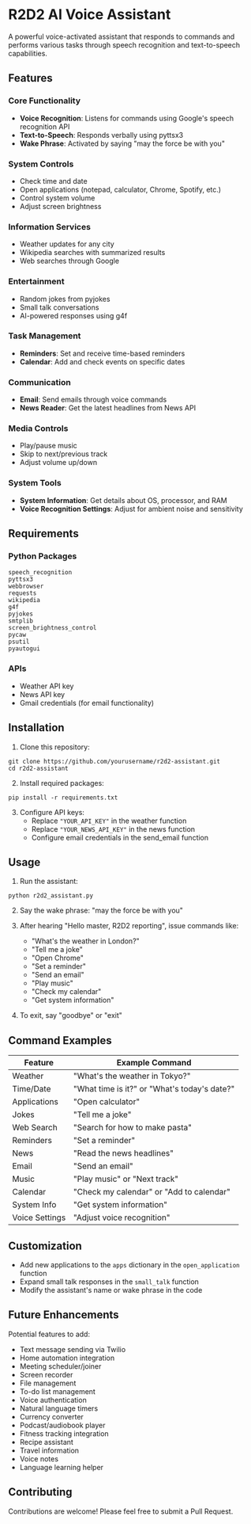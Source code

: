 # R2D2 AI Voice Assistant

A powerful voice-activated assistant that responds to commands and performs various tasks through speech recognition and text-to-speech capabilities.

## Features

### Core Functionality
- **Voice Recognition**: Listens for commands using Google's speech recognition API
- **Text-to-Speech**: Responds verbally using pyttsx3
- **Wake Phrase**: Activated by saying "may the force be with you"

### System Controls
- Check time and date
- Open applications (notepad, calculator, Chrome, Spotify, etc.)
- Control system volume
- Adjust screen brightness

### Information Services
- Weather updates for any city
- Wikipedia searches with summarized results
- Web searches through Google

### Entertainment
- Random jokes from pyjokes
- Small talk conversations
- AI-powered responses using g4f

### Task Management
- **Reminders**: Set and receive time-based reminders
- **Calendar**: Add and check events on specific dates

### Communication
- **Email**: Send emails through voice commands
- **News Reader**: Get the latest headlines from News API

### Media Controls
- Play/pause music
- Skip to next/previous track
- Adjust volume up/down

### System Tools
- **System Information**: Get details about OS, processor, and RAM
- **Voice Recognition Settings**: Adjust for ambient noise and sensitivity

## Requirements

### Python Packages
```
speech_recognition
pyttsx3
webbrowser
requests
wikipedia
g4f
pyjokes
smtplib
screen_brightness_control
pycaw
psutil
pyautogui
```

### APIs
- Weather API key
- News API key
- Gmail credentials (for email functionality)

## Installation

1. Clone this repository:
```
git clone https://github.com/yourusername/r2d2-assistant.git
cd r2d2-assistant
```

2. Install required packages:
```
pip install -r requirements.txt
```

3. Configure API keys:
   - Replace `"YOUR_API_KEY"` in the weather function
   - Replace `"YOUR_NEWS_API_KEY"` in the news function
   - Configure email credentials in the send_email function

## Usage

1. Run the assistant:
```
python r2d2_assistant.py
```

2. Say the wake phrase: "may the force be with you"

3. After hearing "Hello master, R2D2 reporting", issue commands like:
   - "What's the weather in London?"
   - "Tell me a joke"
   - "Open Chrome"
   - "Set a reminder"
   - "Send an email"
   - "Play music"
   - "Check my calendar"
   - "Get system information"

4. To exit, say "goodbye" or "exit"

## Command Examples

| Feature | Example Command |
|---------|----------------|
| Weather | "What's the weather in Tokyo?" |
| Time/Date | "What time is it?" or "What's today's date?" |
| Applications | "Open calculator" |
| Jokes | "Tell me a joke" |
| Web Search | "Search for how to make pasta" |
| Reminders | "Set a reminder" |
| News | "Read the news headlines" |
| Email | "Send an email" |
| Music | "Play music" or "Next track" |
| Calendar | "Check my calendar" or "Add to calendar" |
| System Info | "Get system information" |
| Voice Settings | "Adjust voice recognition" |

## Customization

- Add new applications to the `apps` dictionary in the `open_application` function
- Expand small talk responses in the `small_talk` function
- Modify the assistant's name or wake phrase in the code

## Future Enhancements

Potential features to add:
- Text message sending via Twilio
- Home automation integration
- Meeting scheduler/joiner
- Screen recorder
- File management
- To-do list management
- Voice authentication
- Natural language timers
- Currency converter
- Podcast/audiobook player
- Fitness tracking integration
- Recipe assistant
- Travel information
- Voice notes
- Language learning helper

## Contributing

Contributions are welcome! Please feel free to submit a Pull Request.
